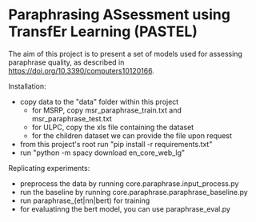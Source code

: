# Paraphrasing ASsessment using TransfEr Learning (PASTEL)

The aim of this project is to present a set of models used for assessing paraphrase quality, as described in https://doi.org/10.3390/computers10120166.

Installation:
- copy data to the "data" folder within this project
  - for MSRP, copy msr_paraphrase_train.txt and msr_paraphrase_test.txt
  - for ULPC, copy the xls file containing the dataset
  - for the children dataset we can provide the file upon request
- from this project's root run "pip install -r requirements.txt"
- run "python -m spacy download en_core_web_lg"

Replicating experiments:
- preprocess the data by running core.paraphrase.input_process.py
- run the baseline by running core.paraphrase.paraphrase_baseline.py
- run paraphrase_(et|nn|bert) for training
- for evaluatinng the bert model, you can use paraphrase_eval.py